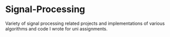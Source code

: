 # Signal-Processing
Variety of signal processing related projects and implementations of various algorithms and code I wrote for uni assignments.
